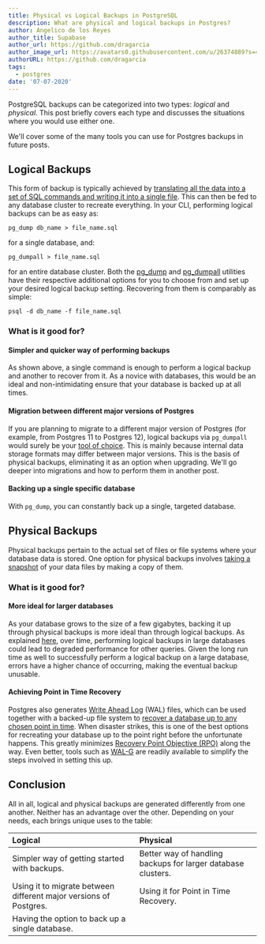 ```yaml
---
title: Physical vs Logical Backups in PostgreSQL
description: What are physical and logical backups in Postgres?
author: Angelico de los Reyes
author_title: Supabase
author_url: https://github.com/dragarcia
author_image_url: https://avatars0.githubusercontent.com/u/26374889?s=400&u=f5e35e9b47a50fa2b4d8c4bb96babd921071bcf1&v=4
authorURL: https://github.com/dragarcia
tags:
  - postgres
date: '07-07-2020'
---
```


PostgreSQL backups can be categorized into two types: _logical_ and _physical_. This post briefly covers each type and discusses the situations where you would use either one.

We'll cover some of the many tools you can use for Postgres backups in future posts.

<!--truncate-->

## Logical Backups

This form of backup is typically achieved by [translating all the data into a set of SQL commands and writing it into a single file](https://www.postgresql.org/docs/current/backup-dump.html). This can then be fed to any database cluster to recreate everything. In your CLI, performing logical backups can be as easy as:

```shell
pg_dump db_name > file_name.sql
```

for a single database, and:

```shell
pg_dumpall > file_name.sql
```

for an entire database cluster. Both the [pg_dump](https://www.postgresql.org/docs/current/app-pgdump.html) and [pg_dumpall](https://www.postgresql.org/docs/current/app-pg-dumpall.html) utilities have their respective additional options for you to choose from and set up your desired logical backup setting. Recovering from them is comparably as simple:

```shell
psql -d db_name -f file_name.sql
```

### What is it good for?

#### Simpler and quicker way of performing backups

As shown above, a single command is enough to perform a logical backup and another to recover from it. As a novice with databases, this would be an ideal and non-intimidating ensure that your database is backed up at all times.

#### Migration between different major versions of Postgres

If you are planning to migrate to a different major version of Postgres (for example, from Postgres 11 to Postgres 12), logical backups via `pg_dumpall` would surely be your [tool of choice](https://www.postgresql.org/docs/current/upgrading.html). This is mainly because internal data storage formats may differ between major versions. This is the basis of physical backups, eliminating it as an option when upgrading. We'll go deeper into migrations and how to perform them in another post.

#### Backing up a single specific database

With `pg_dump`, you can constantly back up a single, targeted database.

## Physical Backups

Physical backups pertain to the actual set of files or file systems where your database data is stored. One option for physical backups involves [taking a snapshot](https://www.postgresql.org/docs/current/backup-file.html) of your data files by making a copy of them.

### What is it good for?

#### More ideal for larger databases

As your database grows to the size of a few gigabytes, backing it up through physical backups is more ideal than through logical backups. As explained [here](https://devcenter.heroku.com/articles/heroku-postgres-data-safety-and-continuous-protection#the-performance-impact-of-logical-backups), over time, performing logical backups in large databases could lead to degraded performance for other queries. Given the long run time as well to successfully perform a logical backup on a large database, errors have a higher chance of occurring, making the eventual backup unusable.

#### Achieving Point in Time Recovery

Postgres also generates [Write Ahead Log](https://www.postgresql.org/docs/current/wal-intro.html) (WAL) files, which can be used together with a backed-up file system to [recover a database up to any chosen point in time](https://www.postgresql.org/docs/current/continuous-archiving.html). When disaster strikes, this is one of the best options for recreating your database up to the point right before the unfortunate happens. This greatly minimizes [Recovery Point Objective (RPO)](https://www.ibm.com/services/business-continuity/rpo) along the way. Even better, tools such as [WAL-G](https://github.com/wal-g/wal-g) are readily available to simplify the steps involved in setting this up.

## Conclusion

All in all, logical and physical backups are generated differently from one another. Neither has an advantage over the other. Depending on your needs, each brings unique uses to the table:

| Logical                                                           | Physical                                                     |
| :---------------------------------------------------------------- | :----------------------------------------------------------- |
| Simpler way of getting started with backups.                      | Better way of handling backups for larger database clusters. |
| Using it to migrate between different major versions of Postgres. | Using it for Point in Time Recovery.                         |
| Having the option to back up a single database.                   |                                                              |
